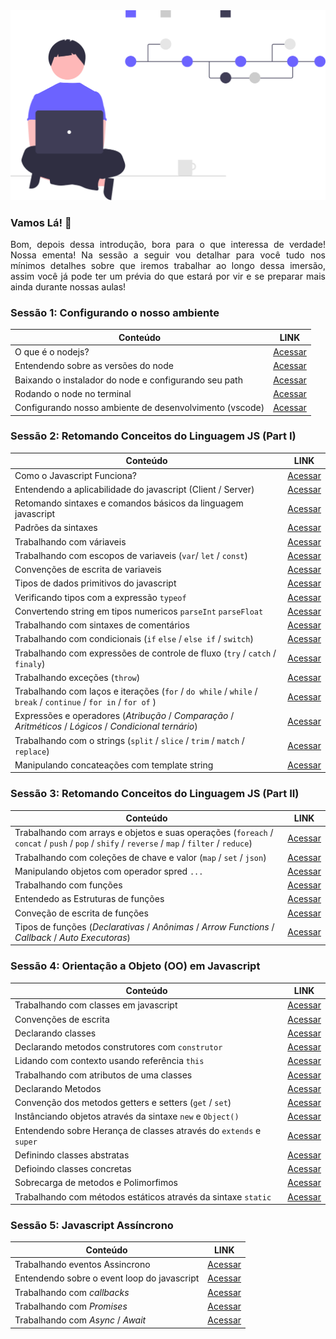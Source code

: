 <img src="../images/version_control.svg"/>


### Vamos Lá! 👊

<p align="justify">Bom, depois dessa introdução, bora para o que interessa de verdade! 
Nossa ementa! Na sessão a seguir vou detalhar para você tudo nos mínimos 
detalhes sobre que iremos trabalhar ao longo dessa imersão, assim você já 
pode ter um prévia do que estará por vir e se preparar mais ainda durante 
nossas aulas! </p>



### Sessão 1: Configurando o nosso ambiente

| Conteúdo                                                                          | LINK             |
|-----------------------------------------------------------------------------------|------------------|
| O que é o nodejs?                                                                | [Acessar](#)     |
| Entendendo sobre as versões do node                                              | [Acessar]()      |
| Baixando o instalador do node e configurando seu path                            | [Acessar]()      |
| Rodando o node no terminal                                                       | [Acessar]()      |
| Configurando nosso ambiente de desenvolvimento (vscode)                          | [Acessar]()      |


### Sessão 2: Retomando Conceitos do Linguagem JS (Part I)

| Conteúdo                                                                          | LINK             |
|-----------------------------------------------------------------------------------|------------------|
| Como o Javascript Funciona?                                                       | [Acessar](#)     |
| Entendendo a aplicabilidade do javascript (Client / Server)                       | [Acessar]()      |
| Retomando sintaxes e comandos básicos da linguagem javascript                     | [Acessar]()      |
| Padrões da sintaxes                                                               | [Acessar]()      |
| Trabalhando com váriaveis                                                         | [Acessar]()      |
| Trabalhando com escopos de variaveis (`var`/ `let` / `const`)                     | [Acessar]()      |
| Convenções de escrita de variaveis                                                | [Acessar]()      |
| Tipos de dados primitivos do javascript                                           | [Acessar]()      |
| Verificando tipos com a expressão `typeof`                                        | [Acessar]()      |
| Convertendo string em tipos numericos `parseInt` `parseFloat`                     | [Acessar]()      |
| Trabalhando com sintaxes de comentários                                           | [Acessar]()      |
| Trabalhando com condicionais (`if` `else` / `else if` / `switch`)                 | [Acessar]()      |
| Trabalhando com expressões de controle de fluxo (`try` / `catch` / `finaly`)      | [Acessar]()      |
| Trabalhando exceções (`throw`)                                                    | [Acessar]()      | 
| Trabalhando com laços e iterações (`for` / `do while` / `while` / `break` / `continue` / `for in` / `for of` ) |  [Acessar]()|
| Expressões e operadores (*Atribução* / *Comparação* / *Aritméticos* / *Lógicos* / *Condicional ternário*) | [Acessar]()      | 
| Trabalhando com o strings (`split` / `slice` / `trim` / `match` / `replace`)      | [Acessar]()      | 
| Manipulando concateações com template string                                      | [Acessar]()      | 

### Sessão 3: Retomando Conceitos do Linguagem JS (Part II)

| Conteúdo                                                                                                                                     | LINK         |
|----------------------------------------------------------------------------------------------------------------------------------------------|--------------|
| Trabalhando com arrays e objetos e suas operações (`foreach` / `concat` / `push` / `pop` / `shify` / `reverse` / `map` / `filter` / `reduce`) | [Acessar]()      | 
| Trabalhando com coleções de chave e valor (`map` / `set` / `json`)  | [Acessar]()      | 
| Manipulando objetos com operador spred `...` | [Acessar]()      | 
| Trabalhando com funções   | [Acessar]()      | 
| Entendedo as Estruturas de funções | [Acessar]()       
| Conveção de escrita de funções | [Acessar]()      |
| Tipos de funções (*Declarativas* / *Anônimas* / *Arrow Functions* / *Callback* / *Auto Executoras*) |  [Acessar]()      |


### Sessão 4:  Orientação a Objeto (OO) em Javascript

| Conteúdo                                                                                                                                     | LINK         |
|----------------------------------------------------------------------------------------------------------------------------------------------|--------------|
| Trabalhando com classes em javascript | [Acessar]()      |
| Convenções de escrita | [Acessar]()      |
| Declarando classes | [Acessar]()      |
| Declarando metodos construtores com `construtor` |[Acessar]()  |
| Lidando com contexto usando referência `this` |[Acessar]()  |
| Trabalhando com atributos de uma classes  |[Acessar]()  |
| Declarando Metodos |[Acessar]()  |
| Convenção dos metodos getters e setters (`get` / `set`) |[Acessar]()  |
| Instânciando objetos através da sintaxe `new` e `Object()` |[Acessar]()  |
| Entendendo sobre Herança de classes através do `extends` e `super` |[Acessar]()  |
| Definindo classes abstratas |[Acessar]()  |
| Defioindo classes concretas |[Acessar]()  |
| Sobrecarga de metodos e Polimorfimos  |[Acessar]()  |
| Trabalhando com métodos estáticos através da sintaxe `static` |[Acessar]() |

### Sessão 5: Javascript Assíncrono
| Conteúdo                                                                                                                                     | LINK         |
|----------------------------------------------------------------------------------------------------------------------------------------------|--------------|
| Trabalhando eventos Assincrono |[Acessar]()  | 
| Entendendo sobre o event loop do javascript |[Acessar]()  | 
| Trabalhando com *callbacks*  |[Acessar]()  | 
| Trabalhando com *Promises*  |[Acessar]()  | 
| Trabalhando com *Async* / *Await* | [Acessar]()  |
 

